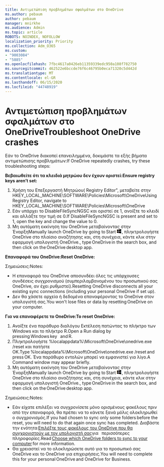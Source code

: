 ```yaml
---
title: Αντιμετώπιση προβλημάτων σφαλμάτων στο OneDrive
ms.author: pebaum
author: pebaum
manager: mnirkhe
ms.audience: Admin
ms.topic: article
ROBOTS: NOINDEX, NOFOLLOW
localization_priority: Priority
ms.collection: Adm_O365
ms.custom:
- "9003084"
- "5885"
ms.openlocfilehash: 7fbc4617a0426eb11359339edc950a108f782750
ms.sourcegitcommit: 462522e6bccde76f6c46795b0eca71320c5d442d
ms.translationtype: MT
ms.contentlocale: el-GR
ms.lasthandoff: 06/15/2020
ms.locfileid: "44748919"
---
```

# <a name="troubleshoot-onedrive-crashes"></a><span data-ttu-id="2379f-102">Αντιμετώπιση προβλημάτων σφαλμάτων στο OneDrive</span><span class="sxs-lookup"><span data-stu-id="2379f-102">Troubleshoot OneDrive crashes</span></span>

<span data-ttu-id="2379f-103">Εάν το OneDrive διακοπεί επανειλημμένα, δοκιμάστε τα εξής βήματα αντιμετώπισης προβλημάτων:</span><span class="sxs-lookup"><span data-stu-id="2379f-103">If OneDrive repeatedly crashes, try these troubleshooting steps:</span></span>

<span data-ttu-id="2379f-104">**Βεβαιωθείτε ότι τα κλειδιά μητρώου δεν έχουν οριστεί:**</span><span class="sxs-lookup"><span data-stu-id="2379f-104">**Ensure registry keys aren’t set:**</span></span>

1. <span data-ttu-id="2379f-105">Χρήση του Επεξεργαστή Μητρώου( Registry Editor", μεταβείτε στην HKEY_LOCAL_MACHINE\SOFTWARE\Policies\Microsoft\OneDrive</span><span class="sxs-lookup"><span data-stu-id="2379f-105">Using Registry Editor, navigate to HKEY_LOCAL_MACHINE\SOFTWARE\Policies\Microsoft\OneDrive</span></span>
2. <span data-ttu-id="2379f-106">Εάν υπάρχει το DisableFileSyncNGSC και οριστεί σε 1, ανοίξτε το κλειδί και αλλάξτε την τιμή σε 0.</span><span class="sxs-lookup"><span data-stu-id="2379f-106">If DisableFileSyncNGSC is present and set to 1, open the key and change the value to 0.</span></span>
3. <span data-ttu-id="2379f-107">Μη αυτόματη εκκίνηση του OneDrive μεταβαίνοντας στην Έναρξη</span><span class="sxs-lookup"><span data-stu-id="2379f-107">Manually launch OneDrive by going to Start</span></span> ![Πάτημα του πλήκτρου των Windows](data:image/png;base64,iVBORw0KGgoAAAANSUhEUgAAABEAAAAOCAYAAADJ7fe0AAAAAXNSR0IArs4c6QAAAARnQU1BAACxjwv8YQUAAAAJcEhZcwAADsQAAA7EAZUrDhsAAADxSURBVDhPY/wPBAx4wR+Gd6/fM7x9/ZTh9ZuXDGdPnWE4tH0rw/UHDxlaVp9kCDCSYWABKfv35wfD+/cfGV4+fcLw5uVjhlOXzzFsX/qWYebmZAZPWWOGO2DD8ACQS9Y3e4Bcg4Y9/t94fPa/CoY4Aq8/+xik/T8TkEMxGDyGgANWwSqeobvbGSyAADIM3BwCDKXd3QyfoCLoQEGAA0xTxSWjsYMJwLHjkruU4UXSJ4YnT54x3Dh/luHmjfMMmw9wMjCDlRAGBDPgjy8fGT5//8rw9P4Thge3zzNcvXmDYevmfQzXb1xlmH/0ATADyjAAAKdWkD3ZSwNeAAAAAElFTkSuQmCC)<span data-ttu-id="2379f-109">, πληκτρολογήστε OneDrive στο πλαίσιο αναζήτησης και, στη συνέχεια, κάντε κλικ στην εφαρμογή υπολογιστή OneDrive.</span><span class="sxs-lookup"><span data-stu-id="2379f-109">, type OneDrive in the search box, and then click on the OneDrive desktop app.</span></span>

<span data-ttu-id="2379f-110">**Επαναφορά του OneDrive:**</span><span class="sxs-lookup"><span data-stu-id="2379f-110">**Reset OneDrive:**</span></span>

<span data-ttu-id="2379f-111">Σημειώσεις:</span><span class="sxs-lookup"><span data-stu-id="2379f-111">Notes:</span></span>

- <span data-ttu-id="2379f-112">Η επαναφορά του OneDrive αποσυνδέει όλες τις υπάρχουσες συνδέσεις συγχρονισμού (συμπεριλαμβανομένου του προσωπικού σας OneDrive, αν έχει ρυθμιστεί).</span><span class="sxs-lookup"><span data-stu-id="2379f-112">Resetting OneDrive disconnects all your existing sync connections (including your personal OneDrive if set up).</span></span>
- <span data-ttu-id="2379f-113">Δεν θα χάσετε αρχεία ή δεδομένα επαναφέροντας το OneDrive στον υπολογιστή σας.</span><span class="sxs-lookup"><span data-stu-id="2379f-113">You won't lose files or data by resetting OneDrive on your computer.</span></span>

<span data-ttu-id="2379f-114">**Για να επαναφέρετε το OneDrive:**</span><span class="sxs-lookup"><span data-stu-id="2379f-114">**To reset OneDrive:**</span></span>

1. <span data-ttu-id="2379f-115">Ανοίξτε ένα παράθυρο διαλόγου Εκτέλεση πατώντας το πλήκτρο των Windows και το πλήκτρο R.</span><span class="sxs-lookup"><span data-stu-id="2379f-115">Open a Run dialog by pressing Windows key    and R.</span></span>
2. <span data-ttu-id="2379f-116">Πληκτρολογήστε %localappdata%\Microsoft\OneDrive\onedrive.exe /reset και πατήστε OK.</span><span class="sxs-lookup"><span data-stu-id="2379f-116">Type %localappdata%\Microsoft\OneDrive\onedrive.exe /reset and press OK.</span></span> <span data-ttu-id="2379f-117">Ένα παράθυρο εντολών μπορεί να εμφανιστεί για λίγο.</span><span class="sxs-lookup"><span data-stu-id="2379f-117">A Command window may appear briefly.</span></span>
3. <span data-ttu-id="2379f-118">Μη αυτόματη εκκίνηση του OneDrive μεταβαίνοντας στην Έναρξη</span><span class="sxs-lookup"><span data-stu-id="2379f-118">Manually launch OneDrive by going to Start</span></span> ![Πάτημα του πλήκτρου των Windows](data:image/png;base64,iVBORw0KGgoAAAANSUhEUgAAABEAAAAOCAYAAADJ7fe0AAAAAXNSR0IArs4c6QAAAARnQU1BAACxjwv8YQUAAAAJcEhZcwAADsQAAA7EAZUrDhsAAADxSURBVDhPY/wPBAx4wR+Gd6/fM7x9/ZTh9ZuXDGdPnWE4tH0rw/UHDxlaVp9kCDCSYWABKfv35wfD+/cfGV4+fcLw5uVjhlOXzzFsX/qWYebmZAZPWWOGO2DD8ACQS9Y3e4Bcg4Y9/t94fPa/CoY4Aq8/+xik/T8TkEMxGDyGgANWwSqeobvbGSyAADIM3BwCDKXd3QyfoCLoQEGAA0xTxSWjsYMJwLHjkruU4UXSJ4YnT54x3Dh/luHmjfMMmw9wMjCDlRAGBDPgjy8fGT5//8rw9P4Thge3zzNcvXmDYevmfQzXb1xlmH/0ATADyjAAAKdWkD3ZSwNeAAAAAElFTkSuQmCC)<span data-ttu-id="2379f-120">, πληκτρολογήστε OneDrive στο πλαίσιο αναζήτησης και, στη συνέχεια, κάντε κλικ στην εφαρμογή υπολογιστή OneDrive.</span><span class="sxs-lookup"><span data-stu-id="2379f-120">, type OneDrive in the search box, and then click on the OneDrive desktop app.</span></span>

<span data-ttu-id="2379f-121">Σημειώσεις:</span><span class="sxs-lookup"><span data-stu-id="2379f-121">Notes:</span></span>

- <span data-ttu-id="2379f-122">Εάν είχατε επιλέξει να συγχρονίσετε μόνο ορισμένους φακέλους πριν από την επαναφορά, θα πρέπει να το κάνετε ξανά μόλις ολοκληρωθεί ο συγχρονισμός.</span><span class="sxs-lookup"><span data-stu-id="2379f-122">If you had chosen to sync only some folders before the reset, you will need to do that again once sync has completed.</span></span> <span data-ttu-id="2379f-123">Διαβάστε την ενότητα [Επιλέξτε τους φακέλους του OneDrive που θα συγχρονιστούν με τον υπολογιστή σας](https://support.office.com/article/98b8b011-8b94-419b-aa95-a14ff2415e85)για   περισσότερες πληροφορίες.</span><span class="sxs-lookup"><span data-stu-id="2379f-123">Read [Choose which OneDrive folders to sync to your computer](https://support.office.com/article/98b8b011-8b94-419b-aa95-a14ff2415e85) for more information.</span></span>
- <span data-ttu-id="2379f-124">Θα χρειαστεί να το ολοκληρώσετε αυτό για το προσωπικό σας OneDrive και το OneDrive για επιχειρήσεις.</span><span class="sxs-lookup"><span data-stu-id="2379f-124">You will need to complete this for your personal OneDrive and OneDrive for Business.</span></span>